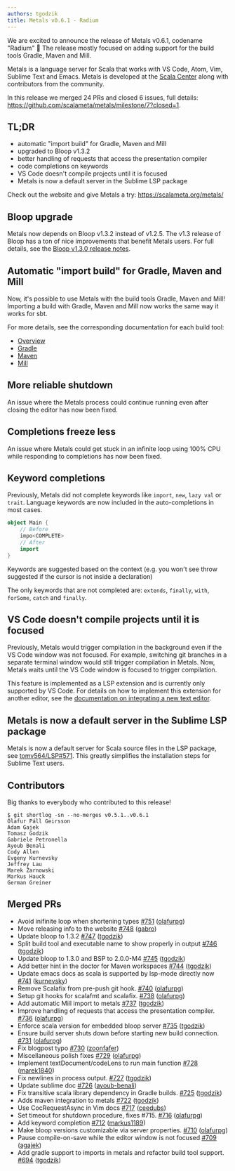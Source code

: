 ```yaml
---
authors: tgodzik
title: Metals v0.6.1 - Radium
---
```


We are excited to announce the release of Metals v0.6.1, codename "Radium" 🎉
The release mostly focused on adding support for the build tools Gradle, Maven
and Mill.

Metals is a language server for Scala that works with VS Code, Atom, Vim,
Sublime Text and Emacs. Metals is developed at the
[Scala Center](https://scala.epfl.ch/) along with contributors from the
community.

In this release we merged 24 PRs and closed 6 issues, full details:
https://github.com/scalameta/metals/milestone/7?closed=1.

## TL;DR

- automatic "import build" for Gradle, Maven and Mill
- upgraded to Bloop v1.3.2
- better handling of requests that access the presentation compiler
- code completions on keywords
- VS Code doesn't compile projects until it is focused
- Metals is now a default server in the Sublime LSP package

Check out the website and give Metals a try: https://scalameta.org/metals/

## Bloop upgrade

Metals now depends on Bloop v1.3.2 instead of v1.2.5. The v1.3 release of Bloop
has a ton of nice improvements that benefit Metals users. For full details, see
the
[Bloop v1.3.0 release notes](https://github.com/scalacenter/bloop/releases/tag/v1.3.0).

## Automatic "import build" for Gradle, Maven and Mill

Now, it's possible to use Metals with the build tools Gradle, Maven and Mill!
Importing a build with Gradle, Maven and Mill now works the same way it works
for sbt.

For more details, see the corresponding documentation for each build tool:

- [Overview](http://scalameta.org/metals/docs/build-tools/overview.html)
- [Gradle](http://scalameta.org/metals/docs/build-tools/gradle.html)
- [Maven](http://scalameta.org/metals/docs/build-tools/maven.html)
- [Mill](http://scalameta.org/metals/docs/build-tools/mill.html)

## More reliable shutdown

An issue where the Metals process could continue running even after closing the
editor has now been fixed.

## Completions freeze less

An issue where Metals could get stuck in an infinite loop using 100% CPU while
responding to completions has now been fixed.

## Keyword completions

Previously, Metals did not complete keywords like `import`, `new`, `lazy val` or
`trait`. Language keywords are now included in the auto-completions in most
cases.

```scala
object Main {
    // Before
    impo<COMPLETE>
    // After
    import
}
```

Keywords are suggested based on the context (e.g. you won't see throw suggested
if the cursor is not inside a declaration)

The only keywords that are not completed are: `extends`, `finally`, `with`,
`forSome`, `catch` and `finally`.

## VS Code doesn't compile projects until it is focused

Previously, Metals would trigger compilation in the background even if the VS
Code window was not focused. For example, switching git branches in a separate
terminal window would still trigger compilation in Metals. Now, Metals waits
until the VS Code window is focused to trigger compilation.

This feature is implemented as a LSP extension and is currently only supported
by VS Code. For details on how to implement this extension for another editor,
see the
[documentation on integrating a new text editor](http://scalameta.org/metals/docs/integrations/new-editor#metals-windowstatedidchange).

## Metals is now a default server in the Sublime LSP package

Metals is now a default server for Scala source files in the LSP package, see
[tomv564/LSP#571](https://github.com/tomv564/LSP/pull/571). This greatly
simplifies the installation steps for Sublime Text users.

## Contributors

Big thanks to everybody who contributed to this release!

```
$ git shortlog -sn --no-merges v0.5.1..v0.6.1
Ólafur Páll Geirsson
Adam Gajek
Tomasz Godzik
Gabriele Petronella
Ayoub Benali
Cody Allen
Evgeny Kurnevsky
Jeffrey Lau
Marek Żarnowski
Markus Hauck
German Greiner
```

## Merged PRs

- Avoid inifinite loop when shortening types
  [\#751](https://github.com/scalameta/metals/pull/751)
  ([olafurpg](https://github.com/olafurpg))
- Move releasing info to the website
  [\#748](https://github.com/scalameta/metals/pull/748)
  ([gabro](https://github.com/gabro))
- Update bloop to 1.3.2 [\#747](https://github.com/scalameta/metals/pull/747)
  ([tgodzik](https://github.com/tgodzik))
- Split build tool and executable name to show properly in output
  [\#746](https://github.com/scalameta/metals/pull/746)
  ([tgodzik](https://github.com/tgodzik))
- Update bloop to 1.3.0 and BSP to 2.0.0-M4
  [\#745](https://github.com/scalameta/metals/pull/745)
  ([tgodzik](https://github.com/tgodzik))
- Add better hint in the doctor for Maven workspaces
  [\#744](https://github.com/scalameta/metals/pull/744)
  ([tgodzik](https://github.com/tgodzik))
- Update emacs docs as scala is supported by lsp-mode directly now
  [\#741](https://github.com/scalameta/metals/pull/741)
  ([kurnevsky](https://github.com/kurnevsky))
- Remove Scalafix from pre-push git hook.
  [\#740](https://github.com/scalameta/metals/pull/740)
  ([olafurpg](https://github.com/olafurpg))
- Setup git hooks for scalafmt and scalafix.
  [\#738](https://github.com/scalameta/metals/pull/738)
  ([olafurpg](https://github.com/olafurpg))
- Add automatic Mill import to metals
  [\#737](https://github.com/scalameta/metals/pull/737)
  ([tgodzik](https://github.com/tgodzik))
- Improve handling of requests that access the presentation compiler.
  [\#736](https://github.com/scalameta/metals/pull/736)
  ([olafurpg](https://github.com/olafurpg))
- Enforce scala version for embedded bloop server
  [\#735](https://github.com/scalameta/metals/pull/735)
  ([tgodzik](https://github.com/tgodzik))
- Ensure build server shuts down before starting new build connection.
  [\#731](https://github.com/scalameta/metals/pull/731)
  ([olafurpg](https://github.com/olafurpg))
- Fix blogpost typo [\#730](https://github.com/scalameta/metals/pull/730)
  ([zoonfafer](https://github.com/zoonfafer))
- Miscellaneous polish fixes
  [\#729](https://github.com/scalameta/metals/pull/729)
  ([olafurpg](https://github.com/olafurpg))
- Implement textDocument/codeLens to run main function
  [\#728](https://github.com/scalameta/metals/pull/728)
  ([marek1840](https://github.com/marek1840))
- Fix newlines in process output.
  [\#727](https://github.com/scalameta/metals/pull/727)
  ([tgodzik](https://github.com/tgodzik))
- Update sublime doc [\#726](https://github.com/scalameta/metals/pull/726)
  ([ayoub-benali](https://github.com/ayoub-benali))
- Fix transitive scala library dependency in Gradle builds.
  [\#725](https://github.com/scalameta/metals/pull/725)
  ([tgodzik](https://github.com/tgodzik))
- Adds maven integration to metals
  [\#722](https://github.com/scalameta/metals/pull/722)
  ([tgodzik](https://github.com/tgodzik))
- Use CocRequestAsync in Vim docs
  [\#717](https://github.com/scalameta/metals/pull/717)
  ([ceedubs](https://github.com/ceedubs))
- Set timeout for shutdown procedure, fixes \#715.
  [\#716](https://github.com/scalameta/metals/pull/716)
  ([olafurpg](https://github.com/olafurpg))
- Add keyword completion [\#712](https://github.com/scalameta/metals/pull/712)
  ([markus1189](https://github.com/markus1189))
- Make bloop versions customizable via server properties.
  [\#710](https://github.com/scalameta/metals/pull/710)
  ([olafurpg](https://github.com/olafurpg))
- Pause compile-on-save while the editor window is not focused
  [\#709](https://github.com/scalameta/metals/pull/709)
  ([agajek](https://github.com/agajek))
- Add gradle support to imports in metals and refactor build tool support.
  [\#694](https://github.com/scalameta/metals/pull/694)
  ([tgodzik](https://github.com/tgodzik))
